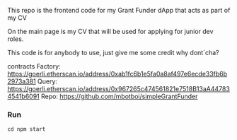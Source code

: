 This repo is the frontend code for my Grant Funder dApp that acts as part of my CV

On the main page is my CV that will be used for applying for junior dev roles.

This code is for anybody to use, just give me some credit why dont´cha?

contracts
Factory: https://goerli.etherscan.io/address/0xab1fc6b1e5fa0a8af497e6ecde33fb6b2973a381
Query: https://goerli.etherscan.io/address/0x967265c474561821e7518B13aA447834541b6091
Repo: https://github.com/mbotboi/simpleGrantFunder

### Run
```
cd npm start

```